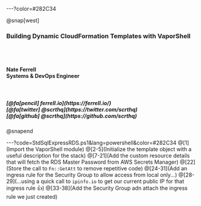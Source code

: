 ---?color=#282C34

@snap[west]
<h3>Building Dynamic CloudFormation Templates with VaporShell</h3><br><br>
<h4>Nate Ferrell<br>Systems & DevOps Engineer</h4><br>
<h5>[@fa[pencil] ferrell.io](https://ferrell.io/)<br>[@fa[twitter] @scrthq](https://twitter.com/scrthq)<br>[@fa[github] @scrthq](https://github.com/scrthq)</h5>
@snapend

---?code=StdSqlExpressRDS.ps1&lang=powershell&color=#282C34
@[1](Import the VaporShell module)
@[2-5](Initialize the template object with a useful description for the stack)
@[7-21](Add the custom resource details that will fetch the RDS Master Password from AWS Secrets Manager)
@[22](Store the call to `Fn::GetAtt` to remove repetitive code)
@[24-31](Add an ingress rule for the Security Group to allow access from local only...)
@[28-29](...using a quick call to `ipinfo.io` to get our current public IP for that ingress rule 👍)
@[33-38](Add the Security Group adn attach the ingress rule we just created)
